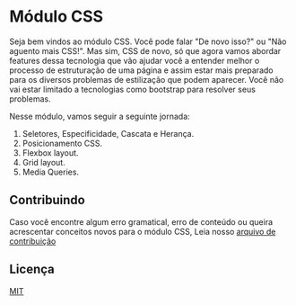 # Módulo CSS

Seja bem vindos ao módulo CSS. Você pode falar "De novo isso?" ou "Não aguento mais CSS!".
Mas sim, CSS de novo, só que agora vamos abordar features dessa tecnologia que vão ajudar você a entender
melhor o processo de estruturação de uma página e assim estar mais preparado para os diversos problemas de estilização que podem aparecer. Você não vai estar limitado a tecnologias como bootstrap para resolver seus problemas.

Nesse módulo, vamos seguir a seguinte jornada:

1. Seletores, Especificidade, Cascata e Herança.
2. Posicionamento CSS.
3. Flexbox layout.
4. Grid layout.
5. Media Queries.

## Contribuindo

Caso você encontre algum erro gramatical, erro de conteúdo ou queira acrescentar conceitos novos para o módulo CSS, Leia nosso [arquivo de contribuição](https://github.com/pEight/CSS-training/blob/master/CONTRIBUTING.md)

## Licença

[MIT](https://github.com/pEight/CSS-training/blob/master/LICENSE)
